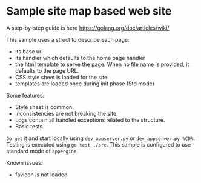 # Sample site map based web site

A step-by-step guide is here https://golang.org/doc/articles/wiki/

This sample uses a struct to describe each page:
- its base url
- its handler which defaults to the home page handler
- the html template to serve the page. When no file name is provided, it defaults to the page URL.
- CSS style sheet is loaded for the site
- templates are loaded once during init phase (Std mode)

Some features:
- Style sheet is common.
- Inconsistencies are not breaking the site.
- Logs contain all handled exceptions related to the structure.
- Basic tests

`Go get` it and start locally using `dev_appserver.py` or `dev_appserver.py %CD%`.
Testing is executed using `go test ./src`.
This sample is configured to use standard mode of `appengine`.

Known issues:
- favicon is not loaded